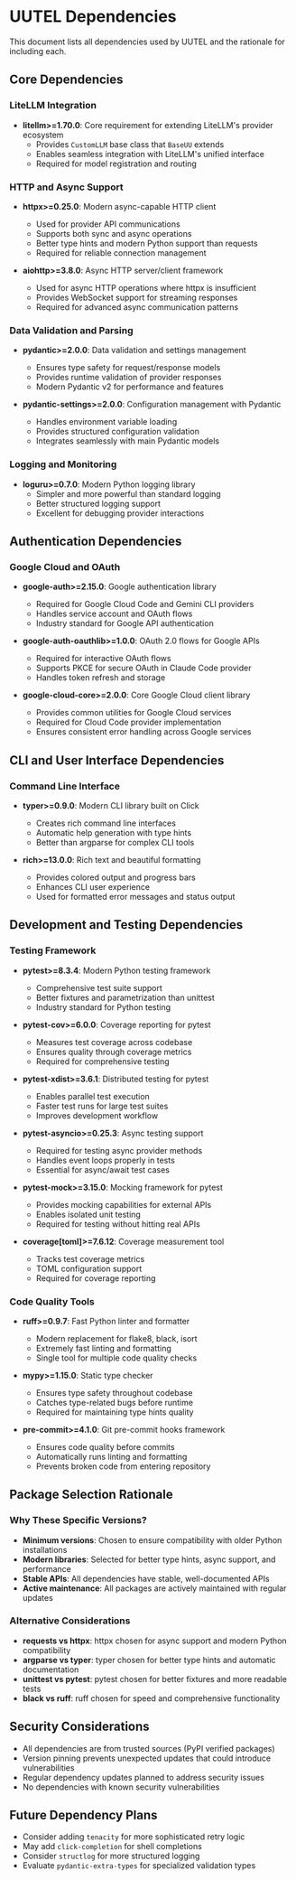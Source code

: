 # UUTEL Dependencies

This document lists all dependencies used by UUTEL and the rationale for including each.

## Core Dependencies

### LiteLLM Integration
- **litellm>=1.70.0**: Core requirement for extending LiteLLM's provider ecosystem
  - Provides `CustomLLM` base class that `BaseUU` extends
  - Enables seamless integration with LiteLLM's unified interface
  - Required for model registration and routing

### HTTP and Async Support
- **httpx>=0.25.0**: Modern async-capable HTTP client
  - Used for provider API communications
  - Supports both sync and async operations
  - Better type hints and modern Python support than requests
  - Required for reliable connection management

- **aiohttp>=3.8.0**: Async HTTP server/client framework
  - Used for async HTTP operations where httpx is insufficient
  - Provides WebSocket support for streaming responses
  - Required for advanced async communication patterns

### Data Validation and Parsing
- **pydantic>=2.0.0**: Data validation and settings management
  - Ensures type safety for request/response models
  - Provides runtime validation of provider responses
  - Modern Pydantic v2 for performance and features

- **pydantic-settings>=2.0.0**: Configuration management with Pydantic
  - Handles environment variable loading
  - Provides structured configuration validation
  - Integrates seamlessly with main Pydantic models

### Logging and Monitoring
- **loguru>=0.7.0**: Modern Python logging library
  - Simpler and more powerful than standard logging
  - Better structured logging support
  - Excellent for debugging provider interactions

## Authentication Dependencies

### Google Cloud and OAuth
- **google-auth>=2.15.0**: Google authentication library
  - Required for Google Cloud Code and Gemini CLI providers
  - Handles service account and OAuth flows
  - Industry standard for Google API authentication

- **google-auth-oauthlib>=1.0.0**: OAuth 2.0 flows for Google APIs
  - Required for interactive OAuth flows
  - Supports PKCE for secure OAuth in Claude Code provider
  - Handles token refresh and storage

- **google-cloud-core>=2.0.0**: Core Google Cloud client library
  - Provides common utilities for Google Cloud services
  - Required for Cloud Code provider implementation
  - Ensures consistent error handling across Google services

## CLI and User Interface Dependencies

### Command Line Interface
- **typer>=0.9.0**: Modern CLI library built on Click
  - Creates rich command line interfaces
  - Automatic help generation with type hints
  - Better than argparse for complex CLI tools

- **rich>=13.0.0**: Rich text and beautiful formatting
  - Provides colored output and progress bars
  - Enhances CLI user experience
  - Used for formatted error messages and status output

## Development and Testing Dependencies

### Testing Framework
- **pytest>=8.3.4**: Modern Python testing framework
  - Comprehensive test suite support
  - Better fixtures and parametrization than unittest
  - Industry standard for Python testing

- **pytest-cov>=6.0.0**: Coverage reporting for pytest
  - Measures test coverage across codebase
  - Ensures quality through coverage metrics
  - Required for comprehensive testing

- **pytest-xdist>=3.6.1**: Distributed testing for pytest
  - Enables parallel test execution
  - Faster test runs for large test suites
  - Improves development workflow

- **pytest-asyncio>=0.25.3**: Async testing support
  - Required for testing async provider methods
  - Handles event loops properly in tests
  - Essential for async/await test cases

- **pytest-mock>=3.15.0**: Mocking framework for pytest
  - Provides mocking capabilities for external APIs
  - Enables isolated unit testing
  - Required for testing without hitting real APIs

- **coverage[toml]>=7.6.12**: Coverage measurement tool
  - Tracks test coverage metrics
  - TOML configuration support
  - Required for coverage reporting

### Code Quality Tools
- **ruff>=0.9.7**: Fast Python linter and formatter
  - Modern replacement for flake8, black, isort
  - Extremely fast linting and formatting
  - Single tool for multiple code quality checks

- **mypy>=1.15.0**: Static type checker
  - Ensures type safety throughout codebase
  - Catches type-related bugs before runtime
  - Required for maintaining type hints quality

- **pre-commit>=4.1.0**: Git pre-commit hooks framework
  - Ensures code quality before commits
  - Automatically runs linting and formatting
  - Prevents broken code from entering repository

## Package Selection Rationale

### Why These Specific Versions?
- **Minimum versions**: Chosen to ensure compatibility with older Python installations
- **Modern libraries**: Selected for better type hints, async support, and performance
- **Stable APIs**: All dependencies have stable, well-documented APIs
- **Active maintenance**: All packages are actively maintained with regular updates

### Alternative Considerations
- **requests vs httpx**: httpx chosen for async support and modern Python compatibility
- **argparse vs typer**: typer chosen for better type hints and automatic documentation
- **unittest vs pytest**: pytest chosen for better fixtures and more readable tests
- **black vs ruff**: ruff chosen for speed and comprehensive functionality

## Security Considerations
- All dependencies are from trusted sources (PyPI verified packages)
- Version pinning prevents unexpected updates that could introduce vulnerabilities
- Regular dependency updates planned to address security issues
- No dependencies with known security vulnerabilities

## Future Dependency Plans
- Consider adding `tenacity` for more sophisticated retry logic
- May add `click-completion` for shell completions
- Consider `structlog` for more structured logging
- Evaluate `pydantic-extra-types` for specialized validation types